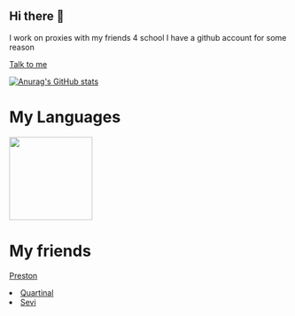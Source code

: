 ## Hi there 👋

I work on proxies with my friends 4 school
I have a github account for some reason

<a href="mailto:harvsmitt@outlook.com">Talk to me</a>

[![Anurag's GitHub stats](https://github-readme-stats.vercel.app/api?username=accessgames)](https://github.com/anuraghazra/github-readme-stats)

<h1><b>My Languages</b></h1>
  <img src="https://github-readme-stats-rouge-xi-76.vercel.app/api/top-langs/?username=accessgames&theme=dark&layout=compact" height="150px">

  # My friends

<a href="https://github.com/prestont500">Preston</a>
<li>
<a href="https://github.com/Quartinal">Quartinal</a>
<li>
<a href="https://github.com/sevithescss">Sevi</a>
